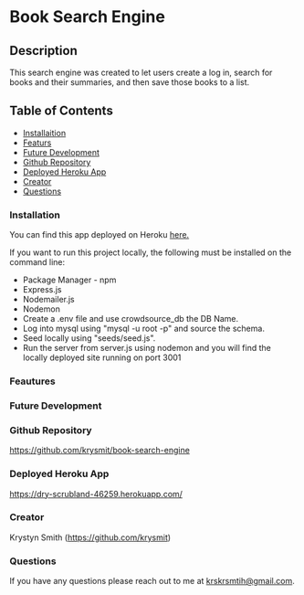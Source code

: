 # Book Search Engine

## Description 
This search engine was created to let users create a log in, search for books and their summaries, and then save those books to a list.

## Table of Contents
  * [Installaition](#installation)
  * [Featurs](#features)
  * [Future Development](#futuredevelopment)
  * [Github Repository](#githubrepository)
  * [Deployed Heroku App](#herokuapp)
  * [Creator](#creator)
  * [Questions](#questions)

### Installation
You can find this app deployed on Heroku [here.](https://dry-scrubland-46259.herokuapp.com/)

If you want to run this project locally, the following must be installed on the command line:
* Package Manager - npm
* Express.js
* Nodemailer.js
* Nodemon
* Create a .env file and use crowdsource_db the DB Name.
* Log into mysql using "mysql -u root -p" and source the schema.
* Seed locally using "seeds/seed.js".
* Run the server from server.js using nodemon and you will find the locally deployed site running on port 3001


### Feautures 


### Future Development 


### Github Repository
https://github.com/krysmit/book-search-engine

### Deployed Heroku App
https://dry-scrubland-46259.herokuapp.com/

### Creator
Krystyn Smith (https://github.com/krysmit)

### Questions
If you have any questions please reach out to me at krskrsmtih@gmail.com.
